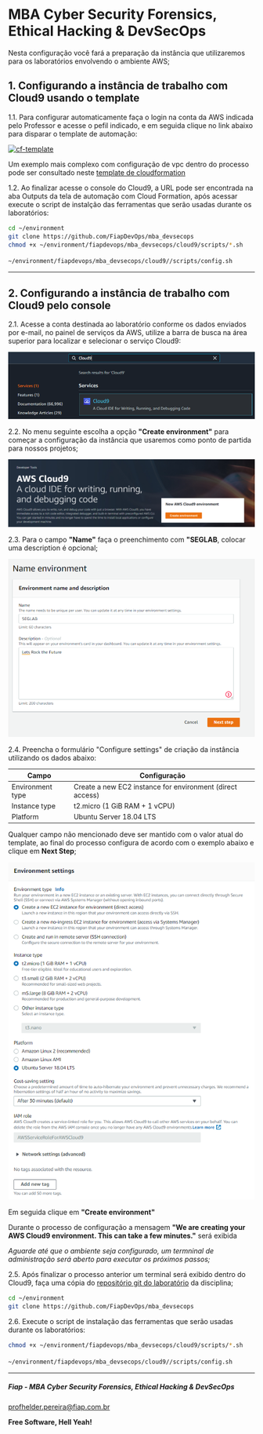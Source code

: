 # MBA Cyber Security Forensics, Ethical Hacking & DevSecOps

Nesta configuração você fará a preparação da instância que utilizaremos para os laboratórios envolvendo o ambiente AWS;

## 1. Configurando a instância de trabalho com Cloud9 usando o template

1.1. Para configurar automaticamente faça o login na conta da AWS indicada pelo Professor e acesse o pefil indicado, e em seguida clique no link abaixo para disparar o template de automação:

[![cf-template](https://s3.amazonaws.com/cloudformation-examples/cloudformation-launch-stack.png)](https://console.aws.amazon.com/cloudformation/home?region=us-east-2#/stacks/new?stackName=sandbox-sec&templateURL=https://cf-templates-fiaplabs-automation.s3.amazonaws.com/cloud9-ide-with-ec2-instance-terminate.template.yaml)

Um exemplo mais complexo com configuração de vpc dentro do processo pode ser consultado neste [template de cloudformation](https://aws-quickstart.s3.amazonaws.com/quickstart-cloud9-ide/doc/aws-cloud9-cloud-based-ide.pdf)

1.2. Ao finalizar acesse o console do Cloud9, a URL pode ser encontrada na aba Outputs da tela de automação com Cloud Formation, após acessar execute o script de instalção das ferramentas que serão usadas durante os laboratórios:

```sh
cd ~/environment
git clone https://github.com/FiapDevOps/mba_devsecops
chmod +x ~/environment/fiapdevops/mba_devsecops/cloud9/scripts/*.sh

~/environment/fiapdevops/mba_devsecops/cloud9//scripts/config.sh
```

---

## 2. Configurando a instância de trabalho com Cloud9 pelo console

2.1. Acesse a conta destinada ao laboratório conforme os dados enviados por e-mail, no painel de serviços da AWS, utilize a barra de busca na área superior para localizar e selecionar o serviço Cloud9:

![CLOUD9_00](images/CLOUD9_00.PNG)

2.2. No menu seguinte escolha a opção **"Create environment"** para começar a configuração da instância que usaremos como ponto de partida para nossos projetos;

![CLOUD9_01](images/CLOUD9_01.PNG)

2.3. Para o campo **"Name"** faça o preenchimento com **"SEGLAB**, colocar uma description é opcional;

![CLOUD9_02](images/CLOUD9_02.PNG)

2.4. Preencha o formulário "Configure settings" de criação da instância utilizando os dados abaixo:

| Campo            | Configuração                                                |
|------------------|-------------------------------------------------------------|
| Environment type | Create a new EC2 instance for environment (direct access)   |
| Instance type    | t2.micro (1 GiB RAM + 1 vCPU)  |
| Platform         | Ubuntu Server 18.04 LTS        |

Qualquer campo não mencionado deve ser mantido com o valor atual do template, ao final do processo configura de acordo com o exemplo abaixo e clique em **Next Step**;

![CLOUD9_03](images/CLOUD9_03.PNG)

Em seguida clique em **"Create environment"**

Durante o processo de configuração a mensagem **"We are creating your AWS Cloud9 environment. This can take a few minutes."** será exibida

*Aguarde até que o ambiente seja configurado, um termninal de administração será aberto para executar os próximos passos;*

2.5. Após finalizar o processo anterior um terminal será exibido dentro do Cloud9, faça uma cópia do [repositório git do laboratório](https://github.com/fiapsecdevops/mba_devsecops) da disciplina;

```sh
cd ~/environment
git clone https://github.com/FiapDevOps/mba_devsecops
```

2.6. Execute o script de instalação das ferramentas que serão usadas durante os laboratórios:


```sh
chmod +x ~/environment/fiapdevops/mba_devsecops/cloud9/scripts/*.sh

~/environment/fiapdevops/mba_devsecops/cloud9//scripts/config.sh
```

---

##### Fiap - MBA Cyber Security Forensics, Ethical Hacking & DevSecOps
profhelder.pereira@fiap.com.br

**Free Software, Hell Yeah!**
